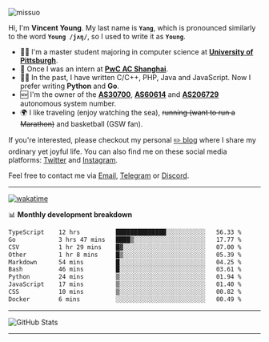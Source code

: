 <p align="left"> <img src="https://komarev.com/ghpvc/?username=missuo&label=Profile%20views&color=0e75b6&style=flat" alt="missuo" /> </p>


Hi, I'm **Vincent Young**. My last name is **`Yang`**, which is pronounced similarly to the word **`Young /jʌŋ/`**, so I used to write it as **`Young`**. 

-  👨‍🎓 I'm a master student majoring in computer science at [**University of Pittsburgh**](https://www.pitt.edu).
-  💼 Once I was an intern at **[PwC AC Shanghai](https://www.linkedin.com/company/pwc-ac-shanghai/)**.
-  👨‍💻 In the past, I have written C/C++, PHP, Java and JavaScript. Now I prefer writing **Python** and **Go**.
-  🆕 I'm the owner of the **[AS30700](https://bgp.tools/as/30700)**, **[AS60614](https://bgp.tools/as/60614)** and **[AS206729](https://bgp.tools/as/206729)** autonomous system number.
-  🌍 I like traveling (enjoy watching the sea), ~~running (want to run a Marathon)~~ and basketball (GSW fan).

If you're interested, please checkout my personal [✏️ blog](https://missuo.me/) where I share my ordinary yet joyful life. You can also find me on these social media platforms: [Twitter](https://twitter.com/m1ssuo) and [Instagram](https://www.instagram.com/missuo.me).

Feel free to contact me via <a href="mailto:me@owo.nz">Email</a>, [Telegram](https://t.me/missuo) or [Discord](https://discordapp.com/users/missuo#7448).

-------

[![wakatime](https://wakatime.com/badge/user/c13cd961-40ca-417a-afb6-1f9ea8ac295c.svg)](https://wakatime.com/@missuo)

📊 **Monthly development breakdown**
<!--START_SECTION:waka-->

```txt
TypeScript    12 hrs          ██████████████░░░░░░░░░░░   56.33 %
Go            3 hrs 47 mins   ████▒░░░░░░░░░░░░░░░░░░░░   17.77 %
CSV           1 hr 29 mins    █▓░░░░░░░░░░░░░░░░░░░░░░░   07.00 %
Other         1 hr 8 mins     █▒░░░░░░░░░░░░░░░░░░░░░░░   05.39 %
Markdown      54 mins         █░░░░░░░░░░░░░░░░░░░░░░░░   04.25 %
Bash          46 mins         █░░░░░░░░░░░░░░░░░░░░░░░░   03.61 %
Python        24 mins         ▒░░░░░░░░░░░░░░░░░░░░░░░░   01.94 %
JavaScript    17 mins         ▒░░░░░░░░░░░░░░░░░░░░░░░░   01.40 %
CSS           10 mins         ▒░░░░░░░░░░░░░░░░░░░░░░░░   00.82 %
Docker        6 mins          ░░░░░░░░░░░░░░░░░░░░░░░░░   00.49 %
```

<!--END_SECTION:waka-->

-------

![GitHub Stats](https://github-readme-stats-opal-alpha-76.vercel.app/api?username=missuo&show_icons=true&theme=transparent)

-------

